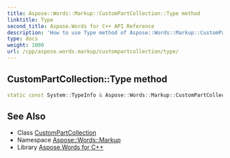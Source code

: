 ```yaml
---
title: Aspose::Words::Markup::CustomPartCollection::Type method
linktitle: Type
second_title: Aspose.Words for C++ API Reference
description: 'How to use Type method of Aspose::Words::Markup::CustomPartCollection class in C++.'
type: docs
weight: 1000
url: /cpp/aspose.words.markup/custompartcollection/type/
---
```

## CustomPartCollection::Type method




```cpp
static const System::TypeInfo & Aspose::Words::Markup::CustomPartCollection::Type()
```

## See Also

* Class [CustomPartCollection](../)
* Namespace [Aspose::Words::Markup](../../)
* Library [Aspose.Words for C++](../../../)
